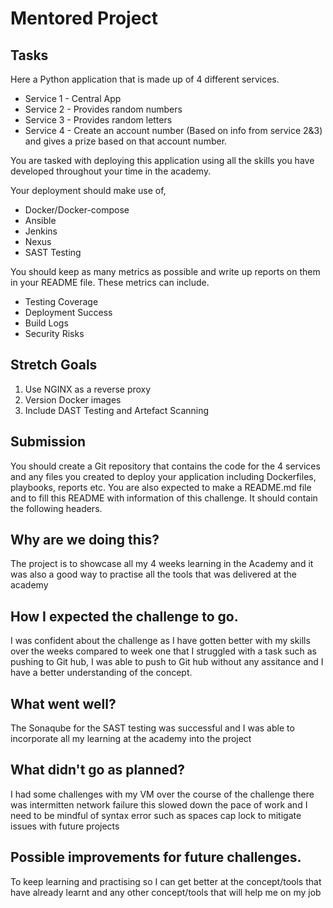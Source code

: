 # Mentored Project
 
## Tasks
 
Here a Python application that is made up of 4 different services.
 
- Service 1 - Central App
- Service 2 - Provides random numbers
- Service 3 - Provides random letters
- Service 4 - Create an account number (Based on info from service 2&3) and gives a prize based on that account number.
 
You are tasked with deploying this application using all the skills you have developed throughout your time in the academy.
 
Your deployment should make use of,
 
- Docker/Docker-compose
- Ansible
- Jenkins
- Nexus
- SAST Testing
 
You should keep as many metrics as possible and write up reports on them in your README file. These metrics can include.
 
- Testing Coverage
- Deployment Success
- Build Logs
- Security Risks
 
## Stretch Goals
 
1. Use NGINX as a reverse proxy
2. Version Docker images
3. Include DAST Testing and Artefact Scanning
 
## Submission
 
You should create a Git repository that contains the code for the 4 services and any files you created to deploy your application including Dockerfiles, playbooks, reports etc.
You are also expected to make a README.md file and to fill this README with information of this challenge. It should contain the following headers.
 
## Why are we doing this?
The project is to showcase all my 4 weeks learning in the Academy and it was also a good way to practise all the tools that was delivered at the academy  
 
## How I expected the challenge to go.
 I was confident about the challenge as I have gotten better with my skills over the weeks compared to week one that I struggled with a task such as pushing to Git hub, I was able to push to Git hub without any assitance and I have a better understanding of the concept.
 
## What went well?
 The Sonaqube for the SAST testing was successful and I was able to incorporate all my learning at the academy into the project

## What didn't go as planned?
 I had some challenges with my VM over the course of the challenge there was intermitten network failure this slowed down the pace of work and I need to be mindful of syntax error such as spaces cap lock to mitigate issues with future projects
 
## Possible improvements for future challenges.
To keep learning and practising so I can get better at the concept/tools that have already learnt and any other concept/tools that will help me on my job
  
